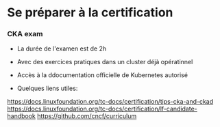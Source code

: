 # Se préparer à la certification 

### CKA exam

- La durée de l'examen est de 2h
  
- Avec des exercices pratiques dans un cluster déjà opératinnel

- Accès à la ddocumentation officielle de Kubernetes autorisé

- Quelques liens utiles:

https://docs.linuxfoundation.org/tc-docs/certification/tips-cka-and-ckad
https://docs.linuxfoundation.org/tc-docs/certification/lf-candidate-handbook
https://github.com/cncf/curriculum



